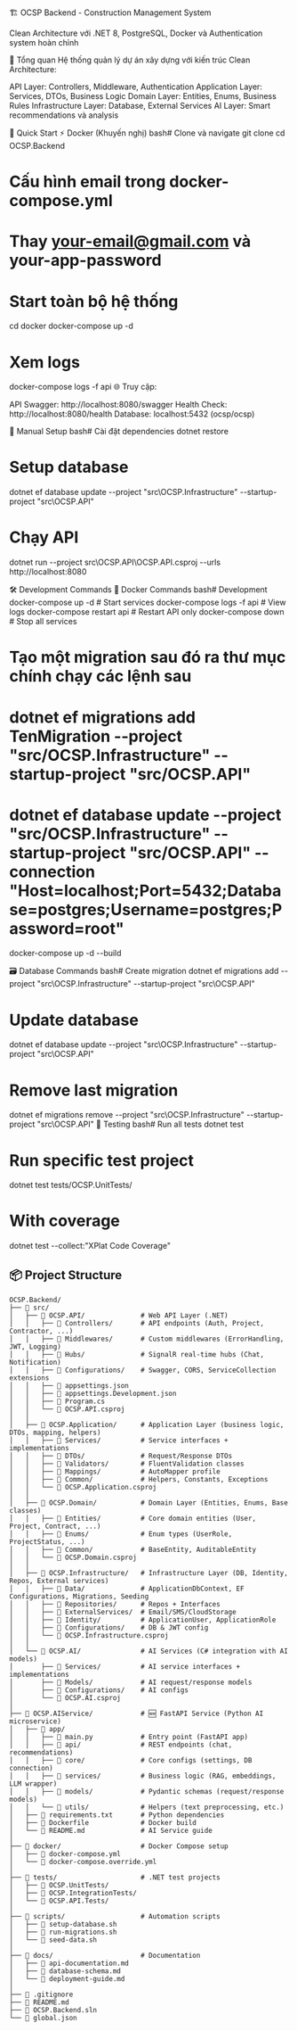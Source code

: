 🏗️ OCSP Backend - Construction Management System

Clean Architecture với .NET 8, PostgreSQL, Docker và Authentication system hoàn chỉnh

🎯 Tổng quan
Hệ thống quản lý dự án xây dựng với kiến trúc Clean Architecture:

API Layer: Controllers, Middleware, Authentication
Application Layer: Services, DTOs, Business Logic
Domain Layer: Entities, Enums, Business Rules
Infrastructure Layer: Database, External Services
AI Layer: Smart recommendations và analysis

🚀 Quick Start
⚡ Docker (Khuyến nghị)
bash# Clone và navigate
git clone <repository-url>
cd OCSP.Backend

# Cấu hình email trong docker-compose.yml

# Thay your-email@gmail.com và your-app-password

# Start toàn bộ hệ thống

cd docker
docker-compose up -d

# Xem logs

docker-compose logs -f api
🌐 Truy cập:

API Swagger: http://localhost:8080/swagger
Health Check: http://localhost:8080/health
Database: localhost:5432 (ocsp/ocsp)

🔧 Manual Setup
bash# Cài đặt dependencies
dotnet restore

# Setup database

dotnet ef database update --project "src\OCSP.Infrastructure" --startup-project "src\OCSP.API"

# Chạy API

dotnet run --project src\OCSP.API\OCSP.API.csproj --urls http://localhost:8080

🛠️ Development Commands
🐳 Docker Commands
bash# Development
docker-compose up -d # Start services
docker-compose logs -f api # View logs
docker-compose restart api # Restart API only
docker-compose down # Stop all services

# Tạo một migration sau đó ra thư mục chính chạy các lệnh sau

# dotnet ef migrations add TenMigration --project "src/OCSP.Infrastructure" --startup-project "src/OCSP.API"

# dotnet ef database update --project "src/OCSP.Infrastructure" --startup-project "src/OCSP.API" --connection "Host=localhost;Port=5432;Database=postgres;Username=postgres;Password=root"

docker-compose up -d --build

🗃️ Database Commands
bash# Create migration
dotnet ef migrations add <MigrationName> --project "src\OCSP.Infrastructure" --startup-project "src\OCSP.API"

# Update database

dotnet ef database update --project "src\OCSP.Infrastructure" --startup-project "src\OCSP.API"

# Remove last migration

dotnet ef migrations remove --project "src\OCSP.Infrastructure" --startup-project "src\OCSP.API"
🧪 Testing
bash# Run all tests
dotnet test

# Run specific test project

dotnet test tests/OCSP.UnitTests/

# With coverage

dotnet test --collect:"XPlat Code Coverage"

## 📦 Project Structure

```plaintext
OCSP.Backend/
├── 📂 src/
│   ├── 📂 OCSP.API/              # Web API Layer (.NET)
│   │   ├── 📂 Controllers/       # API endpoints (Auth, Project, Contractor, ...)
│   │   ├── 📂 Middlewares/       # Custom middlewares (ErrorHandling, JWT, Logging)
│   │   ├── 📂 Hubs/              # SignalR real-time hubs (Chat, Notification)
│   │   ├── 📂 Configurations/    # Swagger, CORS, ServiceCollection extensions
│   │   ├── 📄 appsettings.json
│   │   ├── 📄 appsettings.Development.json
│   │   ├── 📄 Program.cs
│   │   └── 📄 OCSP.API.csproj
│   │
│   ├── 📂 OCSP.Application/      # Application Layer (business logic, DTOs, mapping, helpers)
│   │   ├── 📂 Services/          # Service interfaces + implementations
│   │   ├── 📂 DTOs/              # Request/Response DTOs
│   │   ├── 📂 Validators/        # FluentValidation classes
│   │   ├── 📂 Mappings/          # AutoMapper profile
│   │   ├── 📂 Common/            # Helpers, Constants, Exceptions
│   │   └── 📄 OCSP.Application.csproj
│   │
│   ├── 📂 OCSP.Domain/           # Domain Layer (Entities, Enums, Base classes)
│   │   ├── 📂 Entities/          # Core domain entities (User, Project, Contract, ...)
│   │   ├── 📂 Enums/             # Enum types (UserRole, ProjectStatus, ...)
│   │   ├── 📂 Common/            # BaseEntity, AuditableEntity
│   │   └── 📄 OCSP.Domain.csproj
│   │
│   ├── 📂 OCSP.Infrastructure/   # Infrastructure Layer (DB, Identity, Repos, External services)
│   │   ├── 📂 Data/              # ApplicationDbContext, EF Configurations, Migrations, Seeding
│   │   ├── 📂 Repositories/      # Repos + Interfaces
│   │   ├── 📂 ExternalServices/  # Email/SMS/CloudStorage
│   │   ├── 📂 Identity/          # ApplicationUser, ApplicationRole
│   │   ├── 📂 Configurations/    # DB & JWT config
│   │   └── 📄 OCSP.Infrastructure.csproj
│   │
│   └── 📂 OCSP.AI/               # AI Services (C# integration with AI models)
│       ├── 📂 Services/          # AI service interfaces + implementations
│       ├── 📂 Models/            # AI request/response models
│       ├── 📂 Configurations/    # AI configs
│       └── 📄 OCSP.AI.csproj
│
├── 📂 OCSP.AIService/            # 🆕 FastAPI Service (Python AI microservice)
│   ├── 📂 app/
│   │   ├── 📄 main.py            # Entry point (FastAPI app)
│   │   ├── 📂 api/               # REST endpoints (chat, recommendations)
│   │   ├── 📂 core/              # Core configs (settings, DB connection)
│   │   ├── 📂 services/          # Business logic (RAG, embeddings, LLM wrapper)
│   │   ├── 📂 models/            # Pydantic schemas (request/response models)
│   │   └── 📂 utils/             # Helpers (text preprocessing, etc.)
│   ├── 📄 requirements.txt       # Python dependencies
│   ├── 📄 Dockerfile             # Docker build
│   └── 📄 README.md              # AI Service guide
│
├── 📂 docker/                    # Docker Compose setup
│   ├── 📄 docker-compose.yml
│   └── 📄 docker-compose.override.yml
│
├── 📂 tests/                     # .NET test projects
│   ├── 📂 OCSP.UnitTests/
│   ├── 📂 OCSP.IntegrationTests/
│   └── 📂 OCSP.API.Tests/
│
├── 📂 scripts/                   # Automation scripts
│   ├── 📄 setup-database.sh
│   ├── 📄 run-migrations.sh
│   └── 📄 seed-data.sh
│
├── 📂 docs/                      # Documentation
│   ├── 📄 api-documentation.md
│   ├── 📄 database-schema.md
│   └── 📄 deployment-guide.md
│
├── 📄 .gitignore
├── 📄 README.md
├── 📄 OCSP.Backend.sln
└── 📄 global.json
```
